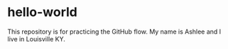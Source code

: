 # hello-world
This repository is for practicing the GitHub flow. 
My name is Ashlee and I live in Louisville KY. 
